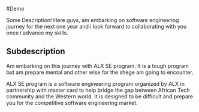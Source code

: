 #Demo

Some Description!
Here guys, am embarking on software engineering journey for the next one year and i look forward to collaborating with you once i advance my skills.

## Subdescription 
Am embarking on this journey with ALX SE program. It is a tough program but am prepare mental and other wise for the shege am going to encounter.


ALX SE program is a software engineering program organized by ALX in partnership with master card to help bridge the gap between African Tech community and the Western world.
It is designed to be difficult and prepare you for the competitive software engineering market.

